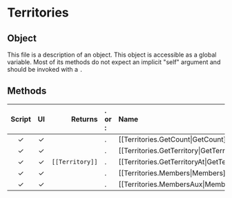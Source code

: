 # Territories
## Object
This file is a description of an object. This object is accessible as a global variable. Most of its methods do not expect an implicit "self" argument and should be invoked with a `.`

## Methods
| Script | UI  |       Returns | . or : | Name                                           | Arguments |
|:------:|:---:| -------------:|:------ |:---------------------------------------------- |:--------- |
|   ✓    |  ✓  |               | .      | [[Territories.GetCount\|GetCount]]             |           |
|   ✓    |  ✓  |               | .      | [[Territories.GetTerritory\|GetTerritory]]     |           |
|   ✓    |  ✓  | <code>[[Territory]]</code> | .      | [[Territories.GetTerritoryAt\|GetTerritoryAt]] |           |
|   ✓    |  ✓  |               | .      | [[Territories.Members\|Members]]               |           |
|   ✓    |  ✓  |               | .      | [[Territories.MembersAux\|MembersAux]]         |           |
